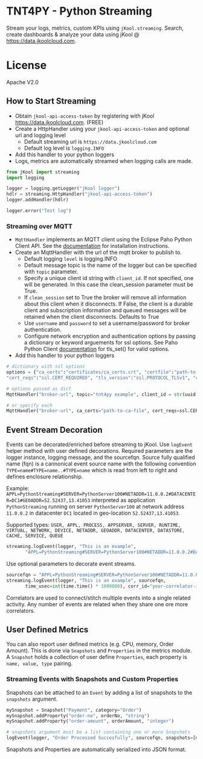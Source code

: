 # TNT4PY - Python Streaming
Stream your logs, metrics, custom KPIs using `jKool.streaming`. Search, create dashboards & analyze your data using jKool @ https://data.jkoolcloud.com.

# License
Apache V2.0

## How to Start Streaming
* Obtain `jkool-api-access-token` by registering with jKool https://data.jkoolcloud.com. (FREE)
* Create a HttpHandler using your `jkool-api-access-token` and optional url and logging level
    * Default streaming url is `https://data.jkoolcloud.com`
    * Default log level is `logging.INFO`
* Add this handler to your python loggers
* Logs, metrics are automatically streamed when logging calls are made.

~~~~python
from jKool import streaming
import logging

logger = logging.getLogger("jKool logger")
hdlr = streaming.HttpHandler("jkool-api-access-token")
logger.addHandler(hdlr)

logger.error("Test log")
~~~~

### Streaming over MQTT
* `MqttHandler` implements an MQTT client using the Eclipse Paho Python Client API. See the [documentation](https://eclipse.org/paho/clients/python/) for installation instructions.
* Create an MqttHandler with the url of the mqtt broker to publish to.
   * Default logging `level` is logging.INFO
   * Default message topic is the name of the logger but can be specified with `topic` parameter.
   * Specify a unique client id string with `client_id`. If not specified, one will be generated. In this case the clean_session parameter must be True.
   * If `clean_session` set to True the broker will remove all information about this client when it disconnects. If False, the client is a durable client and subscription information and queued messages will be retained when the client disconnects. Defaults to True
   * Use `username` and `password` to set a username/password for broker authentication.
   * Configure network encryption and authentication options by passing a dictionary or keyword arguements for ssl options. See Paho Python Client [documentation](https://eclipse.org/paho/clients/python/docs/#option-functions) for tls_set() for valid options.
* Add this handler to your python loggers

~~~python
# dictionary with ssl options
options = {"ca_certs":"certificates/ca_certs.crt", "certfile":"path-to-certfile", "keyfile":"path-to-keyfile",
"cert_reqs":"ssl.CERT_REQUIRED", "tls_version":"ssl.PROTOCOL_TLSv1", "ciphers":"a-cipher"}

# options passed as dict
MqttHandler("broker-url", topic="tnt4py example", client_id = str(uuid.uuid4()), clean_session=False, **options)

# or specify each
MqttHandler("broker-url", ca_certs="path-to-ca-file", cert_reqs=ssl.CERT_REQUIRED)
~~~

## Event Stream Decoration
Events can be decorated/enriched before streaming to jKool. Use `logEvent` helper method with user defined decorations.
Required parameters are the logger instance, logging message, and the sourcefqn. Source fully qualified name (fqn) is a cannonical event source name with the following convention `TYPE=name#TYPE=name..#TYPE=name` which is read from left to right and defines enclosure relationship. 

Example: `APPL=PythonStreaming#SERVER=PythonServer100#NETADDR=11.0.0.2#DATACENTER=DC1#GEOADDR=52.52437,13.41053` interpreted as application `PythonStreaming` running on server `PythonServer100` at network address `11.0.0.2` in datacenter `DC1` located in geo-location `52.52437,13.41053`. 

Supported types: `USER, APPL, PROCESS, APPSERVER, SERVER, RUNTIME, VIRTUAL, NETWORK, DEVICE, NETADDR, GEOADDR, DATACENTER, DATASTORE, CACHE, SERVICE, QUEUE` 

~~~~python
streaming.logEvent(logger, "This is an example",
       "APPL=PythonStreaming#SERVER=PythonServer100#NETADDR=11.0.0.2#DATACENTER=DC1#GEOADDR=52.52437,13.41053")
~~~~

Use optional parameters to decorate event streams.

~~~~python
sourcefqn = "APPL=PythonStreaming#SERVER=PythonServer100#NETADDR=11.0.0.2#DATACENTER=DC1#GEOADDR=52.52437,13.41053"
streaming.logEvent(logger, "This is an example", sourcefqn,
       time_usec=int(time.time() * 1000000), corr_id="your-correlator-id", location="Atlanta, Ga")
~~~~
Correlators are used to connect/stitch multiple events into a single related activity. Any number of events are related when they share one ore more correlators.

## User Defined Metrics
You can also report user defined metrics (e.g. CPU, memory, Order Amount).
This is done via `Snapshots` and `Properties` in the metrics module. A `Snapshot` holds a collection of user define `Properties`, each property is `name, value, type` pairing.

### Streaming Events with Snapshots and Custom Properties
Snapshots can be attached to an `Event` by adding a list of snapshots to the `snapshots` argument.

~~~~python
mySnapshot = Snapshot("Payment", category="Order")
mySnapshot.addProperty("order-no", orderNo, "string")
mySnapshot.addProperty("order-amount", orderAmount, "integer")

# snapshots argument must be a list containing one or more Snapshots
logEvent(logger, "Order Processed Succesfully", sourcefqn, snapshots=[mySnapshot])
~~~~

Snapshots and Properties are automatically serialized into JSON format.
